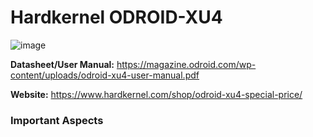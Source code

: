# Hardkernel ODROID-XU4
![image](https://user-images.githubusercontent.com/35274689/58892007-1caeda80-86b3-11e9-85d7-6765d2994c2a.png)

**Datasheet/User Manual:** https://magazine.odroid.com/wp-content/uploads/odroid-xu4-user-manual.pdf

**Website:** https://www.hardkernel.com/shop/odroid-xu4-special-price/

### Important Aspects
